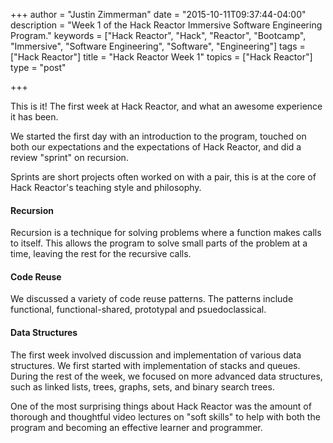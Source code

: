+++
author = "Justin Zimmerman"
date = "2015-10-11T09:37:44-04:00"
description = "Week 1 of the Hack Reactor Immersive Software Engineering Program."
keywords = ["Hack Reactor", "Hack", "Reactor", "Bootcamp", "Immersive", "Software Engineering", "Software", "Engineering"]
tags = ["Hack Reactor"]
title = "Hack Reactor Week 1"
topics = ["Hack Reactor"]
type = "post"

+++

This is it! The first week at Hack Reactor, and what an awesome experience it has been.

We started the first day with an introduction to the program, touched on both our expectations and the expectations of Hack Reactor, and did a review "sprint" on recursion.

Sprints are short projects often worked on with a pair, this is at the core of Hack Reactor's teaching style and philosophy.

#### Recursion

Recursion is a technique for solving problems where a function makes calls to itself. This allows the program to solve small parts of the problem at a time, leaving the rest for the recursive calls.

#### Code Reuse

We discussed a variety of code reuse patterns. The patterns include functional, functional-shared, prototypal and psuedoclassical.

#### Data Structures

The first week involved discussion and implementation of various data structures. We first started with implementation of stacks and queues. During the rest of the week, we focused on more advanced data structures, such as linked lists, trees, graphs, sets, and binary search trees.

One of the most surprising things about Hack Reactor was the amount of thorough and thoughtful video lectures on "soft skills" to help with both the program and becoming an effective learner and programmer.
